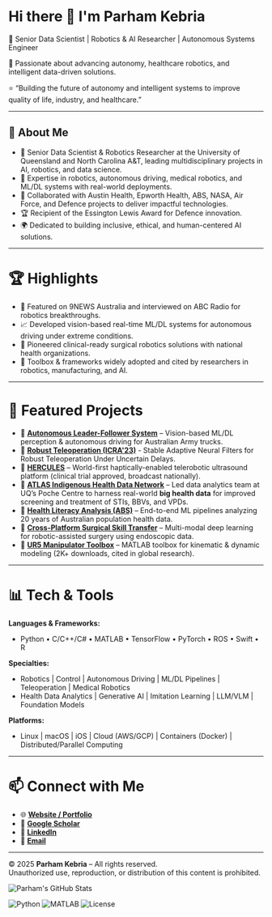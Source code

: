 # Hi there 👋 I'm Parham Kebria

<!--
**parhamkebria/parhamkebria** is a ✨ _special_ ✨ repository because its `README.md` (this file) appears on your GitHub profile.

Here are some ideas to get you started:

- 🔭 I’m currently working on ...
- 🌱 I’m currently learning ...
- 👯 I’m looking to collaborate on ...
- 🤔 I’m looking for help with ...
- 💬 Ask me about ...
- 📫 How to reach me: ...
- 😄 Pronouns: ...
- ⚡ Fun fact: ...
-->

🎯 Senior Data Scientist | Robotics & AI Researcher | Autonomous Systems Engineer

🚀 Passionate about advancing autonomy, healthcare robotics, and intelligent data-driven solutions.

⭐️ “Building the future of autonomy and intelligent systems to improve quality of life, industry, and healthcare.”

---

## 🌟 About Me

- 🔬 Senior Data Scientist & Robotics Researcher at the University of Queensland and North Carolina A&T, leading multidisciplinary projects in AI, robotics, and data science.
- 🤖 Expertise in robotics, autonomous driving, medical robotics, and ML/DL systems with real-world deployments.
- 🔭 Collaborated with Austin Health, Epworth Health, ABS, NASA, Air Force, and Defence projects to deliver impactful technologies.
- 🏆 Recipient of the Essington Lewis Award for Defence innovation.
- 🌍 Dedicated to building inclusive, ethical, and human-centered AI solutions.

--- 

# 🏆 Highlights
- 🎥 Featured on 9NEWS Australia and interviewed on ABC Radio for robotics breakthroughs.
- 📈 Developed vision-based real-time ML/DL systems for autonomous driving under extreme conditions.
- 🏥 Pioneered clinical-ready surgical robotics solutions with national health organizations.
- 📖 Toolbox & frameworks widely adopted and cited by researchers in robotics, manufacturing, and AI.

---

# 🚀 Featured Projects

- 🔹 [**Autonomous Leader-Follower System**](https://www.youtube.com/watch?v=EISgE9mGMtw&ab_channel=AustralianArmy) – Vision-based ML/DL perception & autonomous driving for Australian Army trucks.
- 🔹 [**Robust Teleoperation (ICRA'23)**](https://youtu.be/kiTS_zMr1Xg?si=vK-2uMn1PoU1fJeW) - Stable Adaptive Neural Filters for Robust Teleoperation Under Uncertain Delays.
- 🔹 [**HERCULES**](https://youtu.be/ZCKWxHAiQvE?si=EXrLu8wOgY-Vysro) – World-first haptically-enabled telerobotic ultrasound platform (clinical trial approved, broadcast nationally).
- 🔹 [**ATLAS Indigenous Health Data Network**](#) – Led data analytics team at UQ’s Poche Centre to harness real-world **big health data** for improved screening and treatment of STIs, BBVs, and VPDs.
- 🔹 [**Health Literacy Analysis (ABS)**](#) – End-to-end ML pipelines analyzing 20 years of Australian population health data.
- 🔹 [**Cross-Platform Surgical Skill Transfer**](#) – Multi-modal deep learning for robotic-assisted surgery using endoscopic data.
- 🔹 [**UR5 Manipulator Toolbox**](https://www.mathworks.com/matlabcentral/fileexchange/72049-kinematic-and-dynamic-modelling-of-ur5-manipulator) – MATLAB toolbox for kinematic & dynamic modeling (2K+ downloads, cited in global research).

---

# 📊 Tech & Tools

**Languages & Frameworks:**
- Python • C/C++/C# • MATLAB • TensorFlow • PyTorch • ROS • Swift • R

**Specialties:**
- Robotics | Control | Autonomous Driving | ML/DL Pipelines | Teleoperation | Medical Robotics
- Health Data Analytics | Generative AI | Imitation Learning | LLM/VLM | Foundation Models

**Platforms:**
- Linux | macOS | iOS | Cloud (AWS/GCP) | Containers (Docker) | Distributed/Parallel Computing

---

# 📫 Connect with Me
- 🌐 [**Website / Portfolio**](https://parhamkebria.com/)
- 📖 [**Google Scholar**](https://scholar.google.com/citations?user=J18BkakAAAAJ&hl=en)
- 💼 [**LinkedIn**](https://www.linkedin.com/in/parhamkebria/)
- 📧 [**Email**](mailto:parhamkebria@ieee.org) <!-- 📧 yourname [at] domain [dot] com -->

---

© 2025 **Parham Kebria** – All rights reserved.  
Unauthorized use, reproduction, or distribution of this content is prohibited.  

<!--
![Parham's GitHub Stats](https://github-readme-stats.vercel.app/api?username=parhamkebria&show_icons=true&theme=radical)
![GitHub Streak](https://github-readme-streak-stats.herokuapp.com/?user=parhamkebria&theme=radical)
-->

![Parham's GitHub Stats](https://github-readme-stats.vercel.app/api?username=parhamkebria&show_icons=true&theme=radical)

![Python](https://img.shields.io/badge/Python-3.11-blue?style=flat-square&logo=python&logoColor=white)
![MATLAB](https://img.shields.io/badge/MATLAB-R2025a-orange?style=flat-square&logo=mathworks&logoColor=white)
![License](https://img.shields.io/badge/License-CC%20BY--NC--ND%204.0-lightgrey?style=flat-square)

